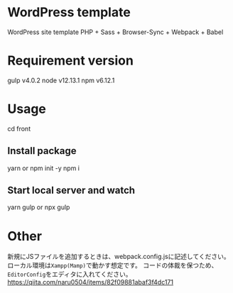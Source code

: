 # WordPress template
WordPress site template
PHP + Sass + Browser-Sync + Webpack + Babel

# Requirement version
gulp v4.0.2
node v12.13.1
npm v6.12.1

# Usage
cd front
## Install package
yarn
or
npm init -y
npm i
## Start local server and watch
yarn gulp
or
npx gulp

# Other
新規にJSファイルを追加するときは、webpack.config.jsに記述してください。
ローカル環境は`Xampp(Mamp)`で動かす想定です。
コードの体裁を保つため、`EditorConfig`をエディタに入れてください。
https://qiita.com/naru0504/items/82f09881abaf3f4dc171
